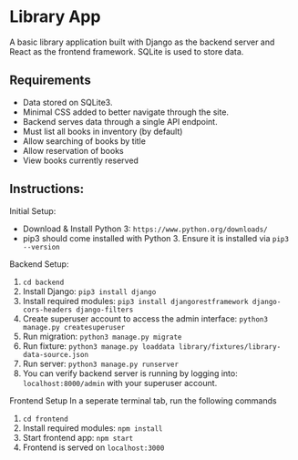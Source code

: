 # Library App 

A basic library application built with Django as the backend server and React as the frontend framework.
SQLite is used to store data.

## Requirements

- Data stored on SQLite3.
- Minimal CSS added to better navigate through the site.
- Backend serves data through a single API endpoint.
- Must list all books in inventory (by default)
- Allow searching of books by title
- Allow reservation of books
- View books currently reserved

## Instructions:

Initial Setup:
- Download & Install Python 3: `https://www.python.org/downloads/`
- pip3 should come installed with Python 3. Ensure it is installed via `pip3 --version`

Backend Setup:
1. `cd backend`
2. Install Django: `pip3 install django`
3. Install required modules: `pip3 install djangorestframework django-cors-headers django-filters`
4. Create superuser account to access the admin interface: `python3 manage.py createsuperuser`
5. Run migration: `python3 manage.py migrate`
6. Run fixture: `python3 manage.py loaddata library/fixtures/library-data-source.json`
7. Run server: `python3 manage.py runserver`
8. You can verify backend server is running by logging into: `localhost:8000/admin` with your superuser account.

Frontend Setup
In a seperate terminal tab, run the following commands
1. `cd frontend`
2. Install required modules: `npm install`
3. Start frontend app: `npm start`
4. Frontend is served on `localhost:3000`